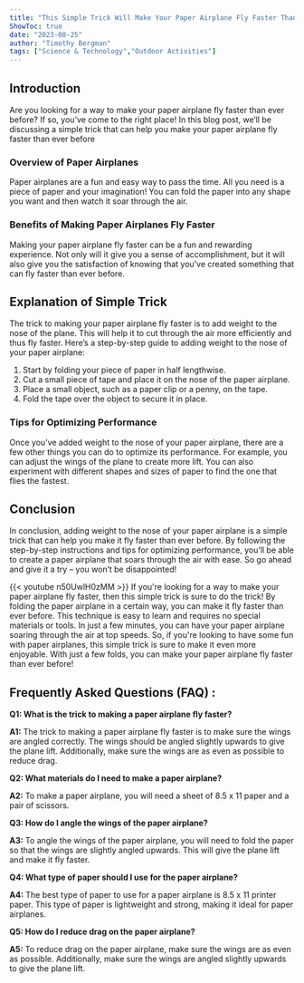 ```yaml
---
title: "This Simple Trick Will Make Your Paper Airplane Fly Faster Than Ever Before!"
ShowToc: true 
date: "2023-08-25"
author: "Timothy Bergman" 
tags: ["Science & Technology","Outdoor Activities"]
---
```

## Introduction 

Are you looking for a way to make your paper airplane fly faster than ever before? If so, you’ve come to the right place! In this blog post, we’ll be discussing a simple trick that can help you make your paper airplane fly faster than ever before 

### Overview of Paper Airplanes

Paper airplanes are a fun and easy way to pass the time. All you need is a piece of paper and your imagination! You can fold the paper into any shape you want and then watch it soar through the air. 

### Benefits of Making Paper Airplanes Fly Faster

Making your paper airplane fly faster can be a fun and rewarding experience. Not only will it give you a sense of accomplishment, but it will also give you the satisfaction of knowing that you’ve created something that can fly faster than ever before. 

## Explanation of Simple Trick

The trick to making your paper airplane fly faster is to add weight to the nose of the plane. This will help it to cut through the air more efficiently and thus fly faster. Here’s a step-by-step guide to adding weight to the nose of your paper airplane: 

1. Start by folding your piece of paper in half lengthwise. 
2. Cut a small piece of tape and place it on the nose of the paper airplane. 
3. Place a small object, such as a paper clip or a penny, on the tape. 
4. Fold the tape over the object to secure it in place. 

### Tips for Optimizing Performance

Once you’ve added weight to the nose of your paper airplane, there are a few other things you can do to optimize its performance. For example, you can adjust the wings of the plane to create more lift. You can also experiment with different shapes and sizes of paper to find the one that flies the fastest. 

## Conclusion

In conclusion, adding weight to the nose of your paper airplane is a simple trick that can help you make it fly faster than ever before. By following the step-by-step instructions and tips for optimizing performance, you’ll be able to create a paper airplane that soars through the air with ease. So go ahead and give it a try – you won’t be disappointed!

{{< youtube n50UwlH0zMM >}} 
If you're looking for a way to make your paper airplane fly faster, then this simple trick is sure to do the trick! By folding the paper airplane in a certain way, you can make it fly faster than ever before. This technique is easy to learn and requires no special materials or tools. In just a few minutes, you can have your paper airplane soaring through the air at top speeds. So, if you're looking to have some fun with paper airplanes, this simple trick is sure to make it even more enjoyable. With just a few folds, you can make your paper airplane fly faster than ever before!

## Frequently Asked Questions (FAQ) :
**Q1: What is the trick to making a paper airplane fly faster?**

**A1:** The trick to making a paper airplane fly faster is to make sure the wings are angled correctly. The wings should be angled slightly upwards to give the plane lift. Additionally, make sure the wings are as even as possible to reduce drag. 

**Q2: What materials do I need to make a paper airplane?**

**A2:** To make a paper airplane, you will need a sheet of 8.5 x 11 paper and a pair of scissors. 

**Q3: How do I angle the wings of the paper airplane?**

**A3:** To angle the wings of the paper airplane, you will need to fold the paper so that the wings are slightly angled upwards. This will give the plane lift and make it fly faster. 

**Q4: What type of paper should I use for the paper airplane?**

**A4:** The best type of paper to use for a paper airplane is 8.5 x 11 printer paper. This type of paper is lightweight and strong, making it ideal for paper airplanes. 

**Q5: How do I reduce drag on the paper airplane?**

**A5:** To reduce drag on the paper airplane, make sure the wings are as even as possible. Additionally, make sure the wings are angled slightly upwards to give the plane lift.




